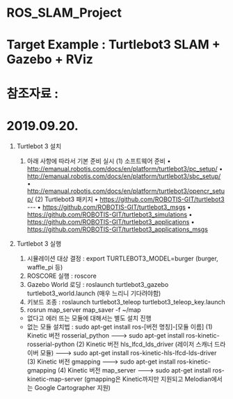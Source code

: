 # ROS_SLAM_Project

# Target Example : Turtlebot3 SLAM + Gazebo + RViz

# 참조자료 : 

# 2019.09.20.
1. Turtlebot 3 설치
   1) 아래 사항에 따라서 기본 준비 실시
      (1) 소프트웨어 준비
         • http://emanual.robotis.com/docs/en/platform/turtlebot3/pc_setup/
         • http://emanual.robotis.com/docs/en/platform/turtlebot3/sbc_setup/
         • http://emanual.robotis.com/docs/en/platform/turtlebot3/opencr_setup/
      (2) Turtlebot3 패키지
        • https://github.com/ROBOTIS-GIT/turtlebot3 --- 
        • https://github.com/ROBOTIS-GIT/turtlebot3_msgs
        • https://github.com/ROBOTIS-GIT/turtlebot3_simulations
        • https://github.com/ROBOTIS-GIT/turtlebot3_applications
        • https://github.com/ROBOTIS-GIT/turtlebot3_applications_msgs



2. Turtlebot 3 실행
   1) 시뮬레이션 대상 결정 : export TURTLEBOT3_MODEL=burger (burger, waffle_pi 등)
   2) ROSCORE 실행 : roscore
   3) Gazebo World 로딩 : roslaunch turtlebot3_gazebo turtlebot3_world.launch (매우 느리니 기다려야함)
   4) 키보드 조종 : roslaunch turtlebot3_teleop turtlebot3_teleop_key.launch
   5) rosrun map_server map_saver -f ~/map
   
   * 없다고 에러 뜨는 모듈에 대해서는 별도 설치 진행
   * 없는 모듈 설치법 : sudo apt-get install ros-[버전 명칭]-[모듈 이름]
     (1) Kinetic 버전 rosserial_python ---> sudo apt-get install ros-kinetic-rosserial-python
     (2) Kinetic 버전 hls_lfcd_lds_driver (레이저 스캐너 드라이버 모듈) ---> sudo apt-get install ros-kinetic-hls-lfcd-lds-driver
     (3) Kinetic 버전 gmapping ---> sudo apt-get install ros-kinetic-gmapping
     (4) Kinetic 버전 map_server ---> sudo apt-get install ros-kinetic-map-server (gmapping은 Kinetic까지만 지원되고 Melodian에서는 Google Cartographer 지원)
